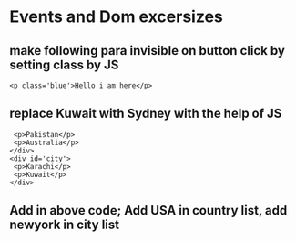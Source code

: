 # Events and Dom excersizes
## make following para invisible on button click by setting class by JS
``` <p class='blue'>Hello i am here</p> ```
## replace Kuwait with Sydney with the help of JS
``` <div id='country'>
 <p>Pakistan</p>
 <p>Australia</p>
</div>
<div id='city'>
 <p>Karachi</p>
 <p>Kuwait</p>
</div>
```
## Add in above code; Add USA in country list, add newyork in city list